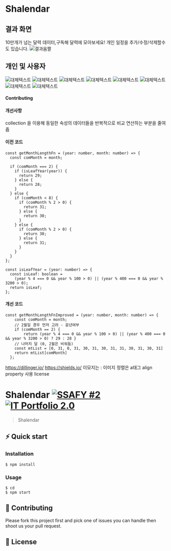 # Shalendar 
## 결과 화면
10만개가 넘는 달력 데이터,구독해 달력에 모아보세요!
개인 일정을 추가/수정/삭제할수도 있습니다.
![결과움짤](녹화_2020_02_20_14_10_58_346.gif)

## 개인 및 사용자
![대체텍스트](/Front-End/src/components/common/images/1.jpg "마우스 대면 나와요")
![대체텍스트](/Front-End/src/components/common/images/2.jpg "마우스 대면 나와요")
![대체텍스트](/Front-End/src/components/common/images/3.jpg "마우스 대면 나와요")
![대체텍스트](/Front-End/src/components/common/images/4.jpg "마우스 대면 나와요")
![대체텍스트](/Front-End/src/components/common/images/11.jpg "마우스 대면 나와요")
![대체텍스트](/Front-End/src/components/common/images/22.jpg "마우스 대면 나와요")
![대체텍스트](/Front-End/src/components/common/images/33.jpg "마우스 대면 나와요")
![대체텍스트](/Front-End/src/components/common/images/44.jpg "마우스 대면 나와요")


#### Contributing


#### 개선사항
collection 을 이용해 동일한 속성의 데이터들을 반복적으로 비교 연산하는 부분을 줄여줌
#### 이전 코드
```
const getMonthLengthFn = (year: number, month: number) => {
  const comMonth = month;

  if (comMonth === 2) {
    if (isLeafYear(year)) {
      return 29;
    } else {
      return 28;
    }
  } else {
    if (comMonth < 8) {
      if (comMonth % 2 > 0) {
        return 31;
      } else {
        return 30;
      }
    } else {
      if (comMonth % 2 > 0) {
        return 30;
      } else {
        return 31;
      }
    }
  }
};

const isLeafYear = (year: number) => {
  const isLeaf: boolean =
    (year % 4 === 0 && year % 100 > 0) || (year % 400 === 0 && year % 3200 > 0);
  return isLeaf;
};
```

#### 개선 코드
```
const getMonthLengthFnImproved = (year: number, month: number) => {
    const comMonth = month;
    // 2월일 경우 먼저 고려 - 윤년여부
    if (comMonth == 2) { 
        return (year % 4 === 0 && year % 100 > 0) || (year % 400 === 0 && year % 3200 > 0) ? 29 : 28 }
    // 나머지 달 (0, 2월은 비워둠)
    const mtList = [0, 31, 0, 31, 30, 31, 30, 31, 31, 30, 31, 30, 31]
    return mtList[comMonth]
  };
```

https://dillinger.io/
https://shields.io/
이모지는 :
이미지 정렬은 a태그 align property 사용
license

# Shalendar [![SSAFY #2](https://camo.githubusercontent.com/8557979850a5de4cfc5d5fca559882c121b75398/68747470733a2f2f696d672e736869656c64732e696f2f62616467652f53534146592d322545412542382542302d626c7565)](https://www.ssafy.com/) [![IT Portfolio 2.0](https://camo.githubusercontent.com/d824c9b2c6cb80614d07d854e32977cd425e4c14/68747470733a2f2f696d672e736869656c64732e696f2f62616467652f49542545442538462541432545442538412542382545442538462542342545422541362541432545432539382541342d322e302d626c7565)](https://docs.google.com/presentation/d/1paXAZDGyRnyS9EiZccDoD_yGR4pJ5etSK_tVZyhtf3k/edit?usp=sharing)

> Shalendar


## ⚡️ Quick start

### Installation

```
$ npm install 
```

### Usage

```
$ cd 
$ npm start
```

## 🍴 Contributing

Please fork this project first and pick one of issues you can handle then shoot us your pull request.

## 📄 License

